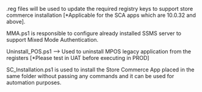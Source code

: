 .reg files will be used to update the required registry keys to support store commerce installation [*Applicable for the SCA apps which are 10.0.32 and above].

MMA.ps1 is responsible to configure already installed SSMS server to support Mixed Mode Authentication.

Uninstall_POS.ps1 --> Used to uninstall MPOS legacy application from the registers [*Please test in UAT before executing in PROD]

SC_Installation.ps1 is used to install the Store Commerce App placed in the same folder without passing any commands and it can be used for automation purposes.

